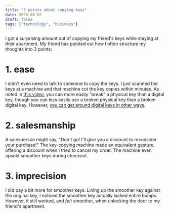 ```yaml
---
title: "3 points about copying keys"
date: 2025-08-02
draft: false
tags: ["technology", "business"]
---
```

I got a surprising amount out of copying my friend's keys while staying at their apartment. My friend has pointed out how I often structure my thoughts into 3 points:
# 1. ease
I didn't even need to talk to someone to copy the keys. I just scanned the keys at a machine and that machine cut the key copies within minutes. As noted in [this video](https://www.youtube.com/watch?v=VPBH1eW28mo), you can more easily "break" a physical key than a digital key, though you can less easily use a broken physical key than a broken digital key. However, [you can get around digital keys in other ways](https://xkcd.com/538).
# 2. salesmanship
A salesperson might say, "Don't go! I'll give you a discount to reconsider your purchase!" The key-copying machine made an equivalent gesture, offering a discount when I tried to cancel my order. The machine even upsold smoother keys during checkout.
# 3. imprecision
I did pay a bit more for smoother keys. Lining up the smoother key against the original key, I noticed the smoother key actually lacked entire bumps. However, it still worked, and _felt_ smoother, when unlocking the door to my friend's apartment.

